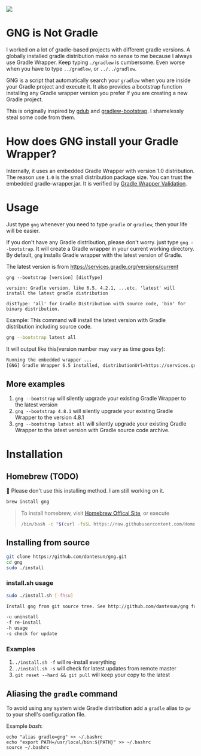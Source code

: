 ![](https://github.com/dantesun/gng/workflows/Validate%20Gradle%20Wrapper/badge.svg)

# GNG is Not Gradle

I worked on a lot of gradle-based projects with different gradle versions. A globally installed gradle distribution make no sense to me because I always use Gradle Wrapper. 
Keep typing `./gradlew` is cumbersome. Even worse when you have to type `../gradlew`, or `../../gradlew`.

GNG is a script that automatically search your `gradlew` when you are inside your Gradle project and execute it. 
It also provides a bootstrap function installing any Gradle wrapper version you prefer If you are creating a new Gradle project.

This is originally inspired by [gdub](https://www.gdub.rocks/) and [gradlew-bootstrap](https://github.com/viphe/gradlew-bootstrap). 
I shamelessly steal some code from them.

# How does GNG install your Gradle Wrapper?

Internally, it uses an embedded Gradle Wrapper with version 1.0 distribution. The reason use `1.0` is the small distribution package size.
You can trust the embedded gradle-wrapper.jar. It is verified by [Gradle Wrapper Validation](https://github.com/marketplace/actions/gradle-wrapper-validation).

# Usage

Just type `gng` whenever you need to type `gradle` or `gradlew`, then your life will be easier.

If you don't have any Gradle distribution, please don't worry. just type `gng --bootstrap`. It will create a Gradle wrapper in your current
working directory. By default, `gng` installs Gradle wrapper with the latest version of Gradle. 

The latest version is from https://services.gradle.org/versions/current

```text
gng --bootstrap [version] [distType]

version: Gradle version, like 6.5, 4.2.1, ...etc. 'latest' will install the latest gradle distribution

distType: 'all' for Gradle Distribution with source code, 'bin' for binary distribution.
```

Example: This command will install the latest version with Gradle distribution including source code.
```bash
gng --bootstrap latest all
```
It will output like this(version number may vary as time goes by):
```bash
Running the embedded wrapper ...
[GNG] Gradle Wrapper 6.5 installed, distributionUrl=https://services.gradle.org/distributions/gradle-6.5-all.zip
```
## More examples

1. `gng --bootstrap` will silently upgrade your existing Gradle Wrapper to the latest version
2. `gng --bootstrap 4.8.1` will silently upgrade your existing Gradle Wrapper to the version 4.8.1
2. `gng --bootstrap latest all` will silently upgrade your existing Gradle Wrapper to the latest version with Gradle source code archive.

# Installation

## Homebrew (TODO)

:no_entry_sign: Please don't use this installing method.  I am still working on it.

```bash
brew install gng
```

>
>To install homebrew, visit [Homebrew Offical Site](https://brew.sh/), or execute 
>```bash
>/bin/bash -c "$(curl -fsSL https://raw.githubusercontent.com/Homebrew/install/master/install.sh)"
>```
>
## Installing from source

```bash
git clone https://github.com/dantesun/gng.git
cd gng
sudo ./install
```

### install.sh usage
```bash
sudo ./install.sh [-fhsu]

Install gng from git source tree. See http://github.com/dantesun/gng for details.

-u uninstall
-f re-install
-h usage
-s check for update
```
### Examples
1. `./install.sh -f` will re-install everything
2. `./install.sh -s` will check for latest updates from remote master
3. `git reset --hard && git pull` will keep your copy to the latest

## Aliasing the `gradle` command
To avoid using any system wide Gradle distribution add a `gradle` alias to `gw` to your shell's configuration file.

Example *bash*:

```text
echo "alias gradle=gng" >> ~/.bashrc
echo "export PATH=/usr/local/bin:${PATH}" >> ~/.bashrc
source ~/.bashrc
```
